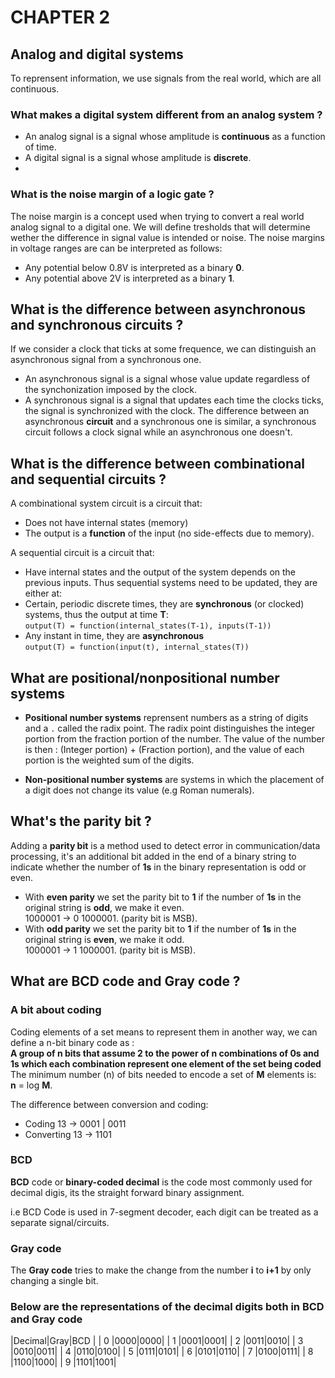 # CHAPTER 2

## Analog and digital systems
To reprensent information, we use signals from the real world, which are all continuous.

### What makes a digital system different from an analog system ?
- An analog signal is a signal whose amplitude is **continuous** as a function of time.
- A digital signal is a signal whose amplitude is **discrete**.
-
### What is the noise margin of a logic gate ?
The noise margin is a concept used when trying to convert a real world analog signal to a digital one.
We will define tresholds that will determine wether the difference in signal value is intended or noise.
The noise margins in voltage ranges are can be interpreted as follows:
- Any potential below 0.8V is interpreted as a binary **0**.
- Any potential above 2V is interpreted as a binary **1**.

## What is the difference between asynchronous and synchronous circuits ?
If we consider a clock that ticks at some frequence, we can distinguish an asynchronous signal from a synchronous one.
- An asynchronous signal is a signal whose value update regardless of the synchonization imposed by the clock.
- A synchronous signal is a signal that updates each time the clocks ticks, the signal is synchronized with the clock.
The difference between an asynchronous **circuit** and a synchronous one is similar, a synchronous circuit follows a clock signal while an asynchronous one doesn't.

## What is the difference between combinational and sequential circuits ?
A combinational system circuit is a circuit that:
- Does not have internal states (memory)
- The output is a **function** of the input (no side-effects due to memory).

A sequential circuit is a circuit that:
- Have internal states and the output of the system depends on the previous inputs.
Thus sequential systems need to be updated, they are either at:
- Certain, periodic discrete times, they are **synchronous** (or clocked) systems, thus the output at time **T**:\
  `output(T) = function(internal_states(T-1), inputs(T-1))`
- Any instant in time, they are **asynchronous**\
  `output(T) = function(input(t), internal_states(T))`

## What are positional/nonpositional number systems
- **Positional number systems** reprensent numbers as a string of digits and a `.` called the radix point.
The radix point distinguishes the integer portion from the fraction portion of the number.
The value of the number is then : (Integer portion) + (Fraction portion), and the value of each portion is the weighted sum of the digits.

- **Non-positional number systems** are systems in which the placement of a digit does not change its value (e.g Roman numerals).
## What's the parity bit ?
Adding a **parity bit** is a method used to detect error in communication/data processing, it's an additional bit added in the end of a binary string to indicate
whether the number of **1s** in the binary representation is odd or even.
- With __even parity__ we set the parity bit to **1** if the number of **1s** in the original string is **odd**, we make it even. \
  1000001 -> 0 1000001. (parity bit is MSB).
- With __odd parity__  we set the parity bit to **1** if the number of **1s** in the original string is **even**, we make it odd. \
  1000001 -> 1 1000001. (parity bit is MSB).

## What are BCD code and Gray code ?
### A bit about coding
Coding elements of a set means to represent them in another way, we can define a n-bit binary code as : \
__A group of n bits that assume 2 to the power of n combinations of 0s and 1s which each combination represent one element of the set being coded__\
The minimum number (n) of bits needed to encode a set of **M** elements is: \
**n** = log **M**.

The difference between conversion and coding:
- Coding 13 -> 0001 | 0011
- Converting 13 -> 1101

### BCD

**BCD** code or __binary-coded decimal__ is the code most commonly used for decimal digis, its the straight forward binary assignment.

i.e BCD Code is used in 7-segment decoder, each digit can be treated as a separate signal/circuits.
### Gray code
The **Gray code** tries to make the change from the number **i** to **i+1** by only changing a single bit.

### Below are the representations of the decimal digits both in BCD and Gray code

|Decimal|Gray|BCD |
| 0     |0000|0000|
| 1     |0001|0001|
| 2     |0011|0010|
| 3     |0010|0011|
| 4     |0110|0100|
| 5     |0111|0101|
| 6     |0101|0110|
| 7     |0100|0111|
| 8     |1100|1000|
| 9     |1101|1001|



